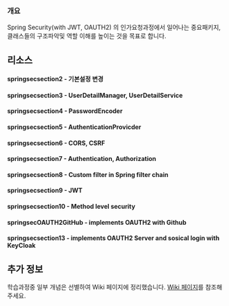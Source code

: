 ### 개요

Spring Security(with JWT, OAUTH2) 의 인가요청과정에서 일어나는 중요패키지, 클래스들의 구조파악및 역할 이해를 높이는 것을 목표로 합니다.

## 리소스
#### springsecsection2 - 기본설정 변경
#### springsecsection3 - UserDetailManager, UserDetailService
#### springsecsection4 - PasswordEncoder
#### springsecsection5 - AuthenticationProvicder
#### springsecsection6 - CORS, CSRF
#### springsecsection7 - Authentication, Authorization
#### springsecsection8 - Custom filter in Spring filter chain
#### springsecsection9 - JWT
#### springsecsection10 - Method level security
#### springsecOAUTH2GitHub - implements OAUTH2 with Github
#### springsecsection13 - implements OAUTH2 Server and sosical login with KeyCloak

## 추가 정보

학습과정중 일부 개념은 선별하여 Wiki 페이지에 정리했습니다. [Wiki 페이지](https://github.com/seulee0862/springsecurtity6/wiki)를 참조해 주세요.


